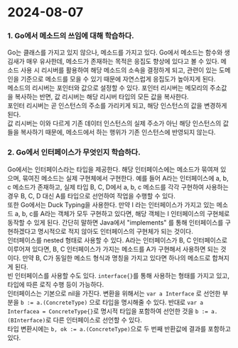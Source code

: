 # 2024-08-07

### 1. Go에서 메소드의 쓰임에 대해 학습하다.

Go는 클래스를 가지고 있지 않으나, 메소드를 가지고 있다. Go에서 메소드는 함수와 생김새가 매우 유사한데, 메소드가 존재하는 목적은 응집도 향상에 있다고 볼 수 있다. 메소드 사용 시 리시버를 활용하여 해당 메소드의 소속을 결정하게 되고, 관련이 있는 도메인을 기준으로 메소드를 모을 수 있기 때문에 자연스럽게 응집도가 높아지게 된다.  
메소드의 리시버는 포인터와 값으로 설정할 수 있다. 포인터 리시버는 메모리의 주소값을 복사하는 반면, 값 리시버는 해당 리시버 타입의 모든 값을 복사한다.  
포인터 리시버는 곧 인스턴스의 주소를 가리키게 되고, 해당 인스턴스의 값을 변경하게 된다.  
값 리시버는 이와 다르게 기존 데이터 인스턴스의 실제 주소가 아닌 해당 인스턴스의 값들을 복사하기 때문에, 메소드에서 하는 행위가 기존 인스턴스에 반영되지 않는다.  

### 2. Go에서 인터페이스가 무엇인지 학습하다.

Go에서는 인터페이스라는 타입을 제공한다. 해당 인터페이스에는 메소드가 묶여져 있으며, 묶여진 메소드는 실제 구현체에서 구현한다. 예를 들어 A라는 인터페이스에 a, b, c 메소드가 존재하고, 실제 타입 B, C, D에서 a, b, c 메소드를 각각 구현하여 사용하는 경우 B, C, D 대신 A를 타입으로 선언하여 작업을 수행할 수 있다.  
또한 Go에서는 Duck Typing을 사용한다. 만약 I 라는 인터페이스가 가지고 있는 메소드 a, b, c를 A라는 객체가 모두 구현하고 있다면, 해당 객체는 I 인터페이스의 구현체로 동작할 수 있게 된다. 간단히 말하면 Java에서 "implements" 를 통해 인터페이스를 구현하겠다고 명시적으로 적지 않아도 인터페이스의 구현체가 되는 것이다.  
인터페이스를 nested 형태로 사용할 수 있다. A라는 인터페이스가 B, C 인터페이스로 이루어져 있다면, B, C 인터페이스가 가지는 메소드를 A가 구현해서 사용하면 되는 것이다. 만약 B, C가 동일한 메소드 형식과 명칭을 가지고 있다면 하나의 메소드로 합쳐지게 된다.  
빈 인터페이스를 사용할 수도 있다. `interface{}`를 통해 사용하는 형태를 가지고 있고, 타입에 따른 로직 수행 등이 가능하다.  
인터페이스는 기본으로 nil을 가진다. 변환을 위해서는 `var a Interface` 로 선언한 부분을 `b := a.(ConcreteType)` 으로 타입을 명시해줄 수 있다. 반대로 `var a Interfacea = ConcreteType{}`로 명시적 타입을 포함하여 선언한 것을 `b := a.(BInterface)`로 다른 인터페이스로 선언할 수 있다.  
타입 변환시에는 `b, ok := a.(ConcreteType)`으로 두 번째 반환값에 결과를 포함하고 있다.